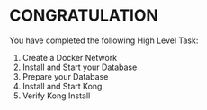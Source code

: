 # CONGRATULATION 
You have completed the following High Level Task: 
1. Create a Docker Network
2. Install and Start your Database
3. Prepare your Database
4. Install and Start Kong
5. Verify Kong Install